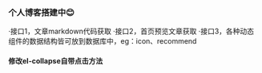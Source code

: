 ### 个人博客搭建中😊


·接口1，文章markdown代码获取 
·接口2，首页预览文章获取
·接口3，各种动态组件的数据结构皆可放到数据库中，eg：icon、recommend

#### 修改el-collapse自带点击方法